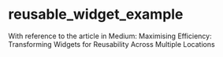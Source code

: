 # reusable_widget_example
With reference to the article in Medium: Maximising Efficiency: Transforming Widgets for Reusability Across Multiple Locations
